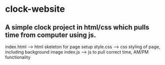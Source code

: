 # clock-website
A simple clock project in html/css which pulls time from computer using js.
-------------------------------------------------------------------------------
index.html --> html skeleton for page setup
style.css  --> css styling of page, including background image
index.js   --> js to pull correct time, AM/PM functionality
